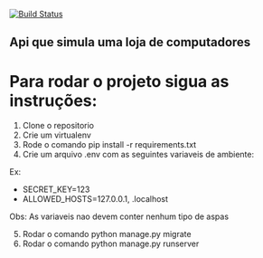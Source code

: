 [![Build Status](https://travis-ci.org/alysonbg/Computer-Store.svg?branch=master)](https://travis-ci.org/alysonbg/Computer-Store)

## Api que simula uma loja de computadores

# Para rodar o projeto sigua as instruções:
1. Clone o repositorio 
2. Crie um virtualenv
3. Rode o comando pip install -r requirements.txt
4. Crie um arquivo .env com as seguintes variaveis de ambiente:

Ex:

- SECRET_KEY=123
- ALLOWED_HOSTS=127.0.0.1, .localhost

Obs: As variaveis nao devem conter nenhum tipo de aspas

5. Rodar o comando python manage.py migrate
6. Rodar o comando python manage.py runserver